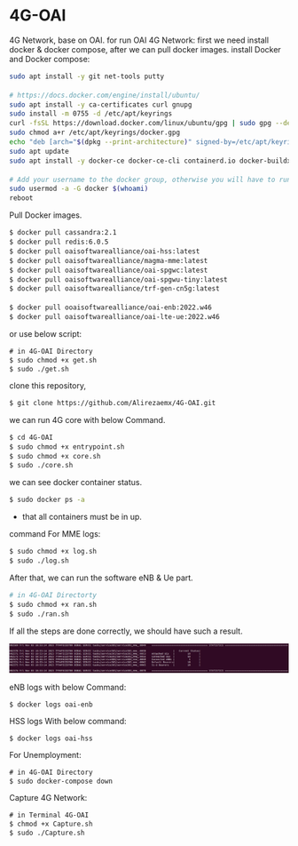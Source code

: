 # 4G-OAI
4G Network, base on OAI. 
for run OAI 4G Network:
first we need install docker & docker compose, after we can pull docker images.
install Docker and Docker compose:
```bash
sudo apt install -y git net-tools putty

# https://docs.docker.com/engine/install/ubuntu/
sudo apt install -y ca-certificates curl gnupg
sudo install -m 0755 -d /etc/apt/keyrings
curl -fsSL https://download.docker.com/linux/ubuntu/gpg | sudo gpg --dearmor -o /etc/apt/keyrings/docker.gpg
sudo chmod a+r /etc/apt/keyrings/docker.gpg
echo "deb [arch="$(dpkg --print-architecture)" signed-by=/etc/apt/keyrings/docker.gpg] https://download.docker.com/linux/ubuntu "$(. /etc/os-release && echo "$VERSION_CODENAME")" stable" | sudo tee /etc/apt/sources.list.d/docker.list > /dev/null
sudo apt update
sudo apt install -y docker-ce docker-ce-cli containerd.io docker-buildx-plugin docker-compose-plugin

# Add your username to the docker group, otherwise you will have to run in sudo mode.
sudo usermod -a -G docker $(whoami)
reboot
```
Pull Docker images.
```bash
$ docker pull cassandra:2.1
$ docker pull redis:6.0.5
$ docker pull oaisoftwarealliance/oai-hss:latest
$ docker pull oaisoftwarealliance/magma-mme:latest
$ docker pull oaisoftwarealliance/oai-spgwc:latest
$ docker pull oaisoftwarealliance/oai-spgwu-tiny:latest
$ docker pull oaisoftwarealliance/trf-gen-cn5g:latest

$ docker pull ooaisoftwarealliance/oai-enb:2022.w46
$ docker pull oaisoftwarealliance/oai-lte-ue:2022.w46
```
or use below script:
```console
# in 4G-OAI Directory
$ sudo chmod +x get.sh
$ sudo ./get.sh
```
clone this repository,
```bash
$ git clone https://github.com/Alirezaemx/4G-OAI.git
```
we can run 4G core with below Command.
```bash
$ cd 4G-OAI
$ sudo chmod +x entrypoint.sh
$ sudo chmod +x core.sh
$ sudo ./core.sh
```
we can see docker container status.
```bash
$ sudo docker ps -a
```
* that all containers must be in up.

command For MME logs:
```bash
$ sudo chmod +x log.sh
$ sudo ./log.sh
```
After that, we can run the software eNB & Ue part.
```bash
# in 4G-OAI Directorty
$ sudo chmod +x ran.sh
$ sudo ./ran.sh
```
If all the steps are done correctly, we should have such a result.
<p align="center">
  <img src="10UEs.png" title="MME Logs">
</p>

eNB logs with below Command:
```console
$ docker logs oai-enb
```

HSS logs With below command:
```console
$ docker logs oai-hss
```

For Unemployment: 
```console
# in 4G-OAI Directory
$ sudo docker-compose down
```

Capture 4G Network:
```console
# in Terminal 4G-OAI
$ chmod +x Capture.sh
$ sudo ./Capture.sh
```
